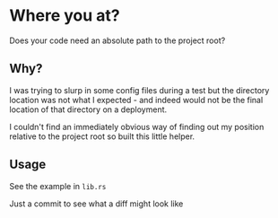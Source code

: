 # Where you at?

Does your code need an absolute path to the project root?

## Why?

I was trying to slurp in some config files during a test but the directory location
was not what I expected - and indeed would not be the final location of that directory
on a deployment.

I couldn't find an immediately obvious way of finding out my position relative to
the project root so built this little helper.

## Usage

See the example in `lib.rs`

Just a commit to see what a diff might look like
